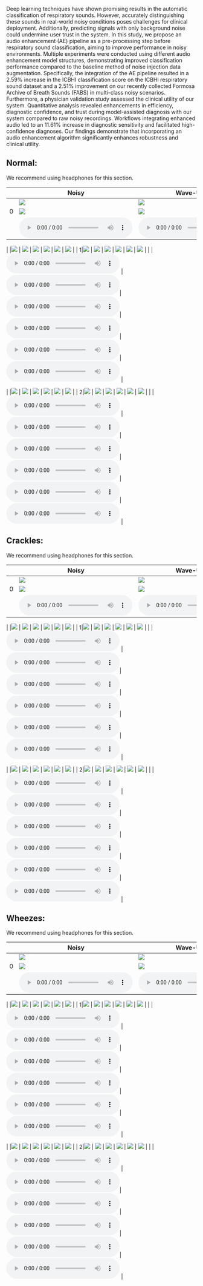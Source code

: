 Deep learning techniques have shown promising results in the automatic classification of respiratory sounds. However, accurately distinguishing these sounds in real-world noisy conditions poses challenges for clinical deployment. Additionally, predicting signals with only background noise could undermine user trust in the system. In this study, we propose an audio enhancement (AE) pipeline as a pre-processing step before respiratory sound classification, aiming to improve performance in noisy environments.
Multiple experiments were conducted using different audio enhancement model structures, demonstrating improved classification performance compared to the baseline method of noise injection data augmentation. Specifically, the integration of the AE pipeline resulted in a 2.59\% increase in the ICBHI classification score on the ICBHI respiratory sound dataset and a 2.51\% improvement on our recently collected Formosa Archive of Breath Sounds (FABS) in multi-class noisy scenarios.
Furthermore, a physician validation study assessed the clinical utility of our system. Quantitative analysis revealed enhancements in efficiency, diagnostic confidence, and trust during model-assisted diagnosis with our system compared to raw noisy recordings. Workflows integrating enhanced audio led to an 11.61\% increase in diagnostic sensitivity and facilitated high-confidence diagnoses. Our findings demonstrate that incorporating an audio enhancement algorithm significantly enhances robustness and clinical utility.

## Normal: 

We recommend using headphones for this section.

|          | Noisy | Wave-U-Net | PHASEN |  MANNER  | CMGAN |Target| 
|----------|-------|------------|--------|----------|-------|------|
| |![](samples/Normal/waveform/N0_noisy.png)                                  | ![](samples/Normal/waveform/N0_WaveUNet.png)                                      | ![](samples/Normal/waveform/N0_PHASEN.png)                                        | ![](samples/Normal/waveform/N0_MANNER.png)                                        | ![](samples/Normal/waveform/N0_CMGAN.png)                                         | ![](samples/Normal/waveform/N0_clean.png)                                         |
| 0|![](samples/Normal/spectrogram/N0_noisy.png)                                  | ![](samples/Normal/spectrogram/N0_WaveUNet.png)                                      | ![](samples/Normal/spectrogram/N0_PHASEN.png)                                        | ![](samples/Normal/spectrogram/N0_MANNER.png)                                        | ![](samples/Normal/spectrogram/N0_CMGAN.png)                                         | ![](samples/Normal/spectrogram/N0_clean.png)                                         |
|    |<audio src="samples/Normal/N0_noisy.wav" controls="" preload=""></audio> |<audio src="samples/Normal/N0_WaveUNet.wav" controls="" preload=""></audio>|<audio src="samples/Normal/N0_PHASEN.wav" controls="" preload=""></audio>|<audio src="samples/Normal/N0_MANNER.wav" controls="" preload=""></audio>|<audio src="samples/Normal/N0_CMGAN.wav" controls="" preload=""></audio>|<audio src="samples/Normal/N0_clean.wav" controls="" preload=""></audio> |

| |![](samples/Normal/waveform/N1_noisy.png)                                  | ![](samples/Normal/waveform/N1_WaveUNet.png)                                      | ![](samples/Normal/waveform/N1_PHASEN.png)                                        | ![](samples/Normal/waveform/N1_MANNER.png)                                        | ![](samples/Normal/waveform/N1_CMGAN.png)                                         | ![](samples/Normal/waveform/N1_clean.png)                                         |
| 1|![](samples/Normal/spectrogram/N1_noisy.png)                                  | ![](samples/Normal/spectrogram/N1_WaveUNet.png)                                      | ![](samples/Normal/spectrogram/N1_PHASEN.png)                                        | ![](samples/Normal/spectrogram/N1_MANNER.png)                                        | ![](samples/Normal/spectrogram/N1_CMGAN.png)                                         | ![](samples/Normal/spectrogram/N1_clean.png)                                         |
|    |<audio src="samples/Normal/N1_noisy.wav" controls="" preload=""></audio> |<audio src="samples/Normal/N1_WaveUNet.wav" controls="" preload=""></audio>|<audio src="samples/Normal/N1_PHASEN.wav" controls="" preload=""></audio>|<audio src="samples/Normal/N1_MANNER.wav" controls="" preload=""></audio>|<audio src="samples/Normal/N1_CMGAN.wav" controls="" preload=""></audio>| <audio src="samples/Normal/N1_clean.wav" controls="" preload=""></audio> |

| |![](samples/Normal/waveform/N2_noisy.png)                                  | ![](samples/Normal/waveform/N2_WaveUNet.png)                                      | ![](samples/Normal/waveform/N2_PHASEN.png)                                        | ![](samples/Normal/waveform/N2_MANNER.png)                                        | ![](samples/Normal/waveform/N2_CMGAN.png)                                         | ![](samples/Normal/waveform/N2_clean.png)                                         |
| 2|![](samples/Normal/spectrogram/N2_noisy.png)                                  | ![](samples/Normal/spectrogram/N2_WaveUNet.png)                                      | ![](samples/Normal/spectrogram/N2_PHASEN.png)                                        | ![](samples/Normal/spectrogram/N2_MANNER.png)                                        | ![](samples/Normal/spectrogram/N2_CMGAN.png)                                         | ![](samples/Normal/spectrogram/N2_clean.png)                                        |
|    |  <audio src="samples/Normal/N2_noisy.wav" controls="" preload=""></audio> |<audio src="samples/Normal/N2_WaveUNet.wav" controls="" preload=""></audio>|<audio src="samples/Normal/N2_PHASEN.wav" controls="" preload=""></audio>|<audio src="samples/Normal/N2_MANNER.wav" controls="" preload=""></audio>|<audio src="samples/Normal/N2_CMGAN.wav" controls="" preload=""></audio>|<audio src="samples/Normal/N2_clean.wav" controls="" preload=""></audio> |


## Crackles:

We recommend using headphones for this section.

|          | Noisy | Wave-U-Net | PHASEN |  MANNER  | CMGAN |Target| 
|----------|-------|------------|--------|----------|-------|------|
| |![](samples/Crackle/waveform/C0_noisy.png)                                  | ![](samples/Crackle/waveform/C0_WaveUNet.png)                                      | ![](samples/Crackle/waveform/C0_PHASEN.png)                                        | ![](samples/Crackle/waveform/C0_MANNER.png)                                        | ![](samples/Crackle/waveform/C0_CMGAN.png)                                         | ![](samples/Crackle/waveform/C0_clean.png)                                         |
| 0|![](samples/Crackle/spectrogram/C0_noisy.png)                                  | ![](samples/Crackle/spectrogram/C0_WaveUNet.png)                                      | ![](samples/Crackle/spectrogram/C0_PHASEN.png)                                        | ![](samples/Crackle/spectrogram/C0_MANNER.png)                                        | ![](samples/Crackle/spectrogram/C0_CMGAN.png)                                         | ![](samples/Crackle/spectrogram/C0_clean.png)                                         |
|    |<audio src="samples/Crackle/C0_noisy.wav" controls="" preload=""></audio> |<audio src="samples/Crackle/C0_WaveUNet.wav" controls="" preload=""></audio>|<audio src="samples/Crackle/C0_PHASEN.wav" controls="" preload=""></audio>|<audio src="samples/Crackle/C0_MANNER.wav" controls="" preload=""></audio>|<audio src="samples/Crackle/C0_CMGAN.wav" controls="" preload=""></audio>|<audio src="samples/Crackle/C0_clean.wav" controls="" preload=""></audio> |

| |![](samples/Crackle/waveform/C1_noisy.png)                                  | ![](samples/Crackle/waveform/C1_WaveUNet.png)                                      | ![](samples/Crackle/waveform/C1_PHASEN.png)                                        | ![](samples/Crackle/waveform/C1_MANNER.png)                                        | ![](samples/Crackle/waveform/C1_CMGAN.png)                                         | ![](samples/Crackle/waveform/C1_clean.png)                                         |
| 1|![](samples/Crackle/spectrogram/C1_noisy.png)                                  | ![](samples/Crackle/spectrogram/C1_WaveUNet.png)                                      | ![](samples/Crackle/spectrogram/C1_PHASEN.png)                                        | ![](samples/Crackle/spectrogram/C1_MANNER.png)                                        | ![](samples/Crackle/spectrogram/C1_CMGAN.png)                                         | ![](samples/Crackle/spectrogram/C1_clean.png)                                         |
|    |<audio src="samples/Crackle/C1_noisy.wav" controls="" preload=""></audio> |<audio src="samples/Crackle/C1_WaveUNet.wav" controls="" preload=""></audio>|<audio src="samples/Crackle/C1_PHASEN.wav" controls="" preload=""></audio>|<audio src="samples/Crackle/C1_MANNER.wav" controls="" preload=""></audio>|<audio src="samples/Crackle/C1_CMGAN.wav" controls="" preload=""></audio>|<audio src="samples/Crackle/C1_clean.wav" controls="" preload=""></audio> |

| |![](samples/Crackle/waveform/C2_noisy.png)                                  | ![](samples/Crackle/waveform/C2_WaveUNet.png)                                      | ![](samples/Crackle/waveform/C2_PHASEN.png)                                        | ![](samples/Crackle/waveform/C2_MANNER.png)                                        | ![](samples/Crackle/waveform/C2_CMGAN.png)                                         | ![](samples/Crackle/waveform/C2_clean.png)                                         |
| 2|![](samples/Crackle/spectrogram/C2_noisy.png)                                  | ![](samples/Crackle/spectrogram/C2_WaveUNet.png)                                      | ![](samples/Crackle/spectrogram/C2_PHASEN.png)                                        | ![](samples/Crackle/spectrogram/C2_MANNER.png)                                        | ![](samples/Crackle/spectrogram/C2_CMGAN.png)                                         | ![](samples/Crackle/spectrogram/C2_clean.png)                                         |
|    |<audio src="samples/Crackle/C2_noisy.wav" controls="" preload=""></audio> |<audio src="samples/Crackle/C2_WaveUNet.wav" controls="" preload=""></audio>|<audio src="samples/Crackle/C2_PHASEN.wav" controls="" preload=""></audio>|<audio src="samples/Crackle/C2_MANNER.wav" controls="" preload=""></audio>|<audio src="samples/Crackle/C2_CMGAN.wav" controls="" preload=""></audio>|<audio src="samples/Crackle/C2_clean.wav" controls="" preload=""></audio> |


## Wheezes: 

We recommend using headphones for this section.

|          | Noisy | Wave-U-Net | PHASEN |  MANNER  | CMGAN |Target| 
|----------|-------|------------|--------|----------|-------|------|
| |![](samples/Wheeze/waveform/W0_noisy.png)                                  | ![](samples/Wheeze/waveform/W0_WaveUNet.png)                                      | ![](samples/Wheeze/waveform/W0_PHASEN.png)                                        | ![](samples/Wheeze/waveform/W0_MANNER.png)                                        | ![](samples/Wheeze/waveform/W0_CMGAN.png)                                         | ![](samples/Wheeze/waveform/W0_clean.png)                                         |
| 0|![](samples/Wheeze/spectrogram/W0_noisy.png)                                  | ![](samples/Wheeze/spectrogram/W0_WaveUNet.png)                                      | ![](samples/Wheeze/spectrogram/W0_PHASEN.png)                                        | ![](samples/Wheeze/spectrogram/W0_MANNER.png)                                        | ![](samples/Wheeze/spectrogram/W0_CMGAN.png)                                         | ![](samples/Wheeze/spectrogram/W0_clean.png)                                         |
|    |<audio src="samples/Wheeze/W0_noisy.wav" controls="" preload=""></audio> |<audio src="samples/Wheeze/W0_WaveUNet.wav" controls="" preload=""></audio>|<audio src="samples/Wheeze/W0_PHASEN.wav" controls="" preload=""></audio>|<audio src="samples/Wheeze/W0_MANNER.wav" controls="" preload=""></audio>|<audio src="samples/Wheeze/W0_CMGAN.wav" controls="" preload=""></audio>|<audio src="samples/Wheeze/W0_clean.wav" controls="" preload=""></audio> |

| |![](samples/Wheeze/waveform/W1_noisy.png)                                  | ![](samples/Wheeze/waveform/W1_WaveUNet.png)                                      | ![](samples/Wheeze/waveform/W1_PHASEN.png)                                        | ![](samples/Wheeze/waveform/W1_MANNER.png)                                        | ![](samples/Wheeze/waveform/W1_CMGAN.png)                                         | ![](samples/Wheeze/waveform/W1_clean.png)                                         |
| 1|![](samples/Wheeze/spectrogram/W1_noisy.png)                                  | ![](samples/Wheeze/spectrogram/W1_WaveUNet.png)                                      | ![](samples/Wheeze/spectrogram/W1_PHASEN.png)                                        | ![](samples/Wheeze/spectrogram/W1_MANNER.png)                                        | ![](samples/Wheeze/spectrogram/W1_CMGAN.png)                                         | ![](samples/Wheeze/spectrogram/W1_clean.png)                                         |
|    |<audio src="samples/Wheeze/W1_noisy.wav" controls="" preload=""></audio> |<audio src="samples/Wheeze/W1_WaveUNet.wav" controls="" preload=""></audio>|<audio src="samples/Wheeze/W1_PHASEN.wav" controls="" preload=""></audio>|<audio src="samples/Wheeze/W1_MANNER.wav" controls="" preload=""></audio>|<audio src="samples/Wheeze/W1_CMGAN.wav" controls="" preload=""></audio>|<audio src="samples/Wheeze/W1_clean.wav" controls="" preload=""></audio> |

| |![](samples/Wheeze/waveform/W2_noisy.png)                                  | ![](samples/Wheeze/waveform/W2_WaveUNet.png)                                      | ![](samples/Wheeze/waveform/W2_PHASEN.png)                                        | ![](samples/Wheeze/waveform/W2_MANNER.png)                                        | ![](samples/Wheeze/waveform/W2_CMGAN.png)                                         | ![](samples/Wheeze/waveform/W2_clean.png)                                         |
| 2|![](samples/Wheeze/spectrogram/W2_noisy.png)                                  | ![](samples/Wheeze/spectrogram/W2_WaveUNet.png)                                      | ![](samples/Wheeze/spectrogram/W2_PHASEN.png)                                        | ![](samples/Wheeze/spectrogram/W2_MANNER.png)                                        | ![](samples/Wheeze/spectrogram/W2_CMGAN.png)                                         | ![](samples/Wheeze/spectrogram/W2_clean.png)                                         |
|    |<audio src="samples/Wheeze/W2_noisy.wav" controls="" preload=""></audio> |<audio src="samples/Wheeze/W2_WaveUNet.wav" controls="" preload=""></audio>|<audio src="samples/Wheeze/W2_PHASEN.wav" controls="" preload=""></audio>|<audio src="samples/Wheeze/W2_MANNER.wav" controls="" preload=""></audio>|<audio src="samples/Wheeze/W2_CMGAN.wav" controls="" preload=""></audio>|<audio src="samples/Wheeze/W2_clean.wav" controls="" preload=""></audio> |